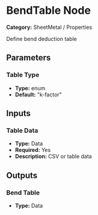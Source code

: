 
# BendTable Node

**Category:** SheetMetal / Properties

Define bend deduction table

## Parameters


### Table Type
- **Type:** enum
- **Default:** "k-factor"





## Inputs


### Table Data
- **Type:** Data
- **Required:** Yes
- **Description:** CSV or table data


## Outputs


### Bend Table
- **Type:** Data





